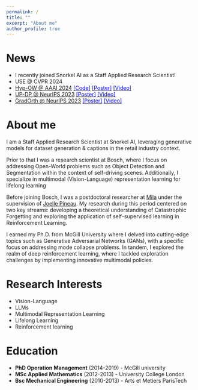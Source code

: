 ```yaml
---
permalink: /
title: ""
excerpt: "About me"
author_profile: true
---
```




News
======
* I recently joined Snorkel AI as a Staff Applied Research Scientist!
* USE @ CVPR 2024
* [Hyp-OW @ AAAI 2024](https://arxiv.org/abs/2306.14291) <a href="https://github.com/boschresearch/Hyp-OW"><span style="color: Blue">[Code]</span></a>
<a href="https://github.com/boschresearch/Hyp-OW/blob/main/img/Poster_Hyp_AAAI.pdf"><span style="color: Blue">[Poster]</span></a>
<a href="https://www.youtube.com/watch?v=dXaF0WpNFlA"><span style="color: Blue">[Video]</span> </a>
* [UP-DP @ NeurIPS 2023](https://arxiv.org/abs/2307.11227)
<a href="https://nips.cc/media/PosterPDFs/NeurIPS%202023/71462.png?t=1702084805.256249"><span style="color: Blue">[Poster]</span></a>
<a href="https://nips.cc/virtual/2023/poster/71462"><span style="color: Blue">[Video]</span></a>
* [GradOrth @ NeurIPS 2023](https://arxiv.org/abs/2308.00310) 
<a href="https://nips.cc/media/PosterPDFs/NeurIPS%202023/71976.png?t=1702088393.6295724"><span style="color: Blue">[Poster]</span></a>
<a href="https://nips.cc/virtual/2023/poster/71976"><span style="color: Blue">[Video]</span></a>

About me
======
I am a Staff Applied Research Scientist at Snorkel AI, leveraging generative models for dataset generation & captions in the retail industry context.

Prior to that I was a research scientist at Bosch, where I focus on addressing Open-World problems such as Object Detection and Segmentation within the context of self-driving scenes. Additionally, I specialize in multimodal (Vision-Language) representation learning for lifelong learning

Before joining Bosch, I was a postdoctoral researcher at [Mila](https://mila.quebec/en/) under the supervision of [Joelle Pineau](https://www.cs.mcgill.ca/~jpineau/). My research during this period centered on two key streams: developing a theoretical understanding of Catastrophic Forgetting and exploring the application of self-supervised learning in Reinforcement Learning.

I earned my Ph.D. from McGill University where I delved into cutting-edge topics such as Generative Adversarial Networks (GANs), with a specific focus on addressing mode collapse problems. In tandem, I explored the realm of deep reinforcement learning, where I tackled exploration challenges by implementing innovative multimodal policies.



Research Interests
======
+  Vision-Language
+  LLMs
+  Multimodal Representation Learning
+  Lifelong Learning  
+  Reinforcement learning


Education
======
+  <i class="fas fa-graduation-cap"></i> **PhD Operation Management** (2014-2019) - McGill university
+  <i class="fas fa-graduation-cap"></i> **MSc Applied Mathematics** (2012-2013) - University College London 
+  <i class="fas fa-graduation-cap"></i> **Bsc Mechanical Engineering** (2010-2013) - Arts et Metiers ParisTech








